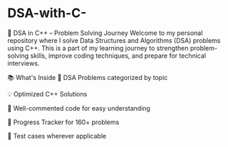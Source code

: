 # DSA-with-C-
🧠 DSA in C++ – Problem Solving Journey Welcome to my personal repository where I solve Data Structures and Algorithms (DSA) problems using C++. This is a part of my learning journey to strengthen problem-solving skills, improve coding techniques, and prepare for technical interviews.

📚 What's Inside
🧩 DSA Problems categorized by topic

💡 Optimized C++ Solutions

📝 Well-commented code for easy understanding

🔁 Progress Tracker for 160+ problems

🧪 Test cases wherever applicable
